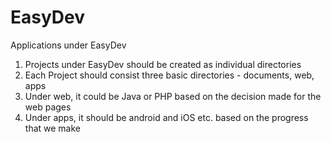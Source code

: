 # EasyDev
Applications under EasyDev

1. Projects under EasyDev should be created as individual directories
2. Each Project should consist three basic directories - documents, web, apps
3. Under web, it could be Java or PHP based on the decision made for the web pages
4. Under apps, it should be android and iOS etc. based on the progress that we make
